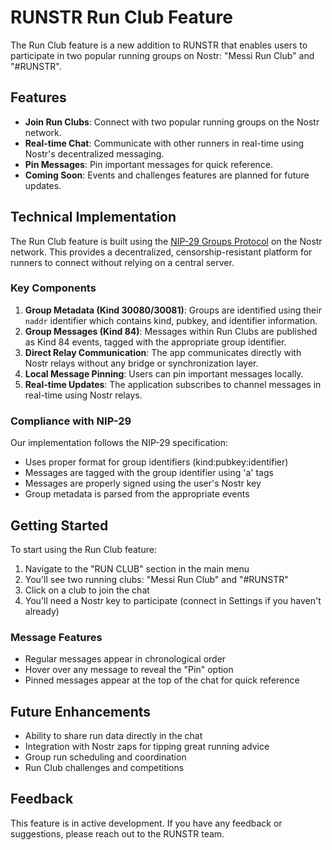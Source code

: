 # RUNSTR Run Club Feature

The Run Club feature is a new addition to RUNSTR that enables users to participate in two popular running groups on Nostr: "Messi Run Club" and "#RUNSTR".

## Features

- **Join Run Clubs**: Connect with two popular running groups on the Nostr network.
- **Real-time Chat**: Communicate with other runners in real-time using Nostr's decentralized messaging.
- **Pin Messages**: Pin important messages for quick reference.
- **Coming Soon**: Events and challenges features are planned for future updates.

## Technical Implementation

The Run Club feature is built using the [NIP-29 Groups Protocol](https://github.com/nostr-protocol/nips/blob/master/29.md) on the Nostr network. This provides a decentralized, censorship-resistant platform for runners to connect without relying on a central server.

### Key Components

1. **Group Metadata (Kind 30080/30081)**: Groups are identified using their `naddr` identifier which contains kind, pubkey, and identifier information.
2. **Group Messages (Kind 84)**: Messages within Run Clubs are published as Kind 84 events, tagged with the appropriate group identifier.
3. **Direct Relay Communication**: The app communicates directly with Nostr relays without any bridge or synchronization layer.
4. **Local Message Pinning**: Users can pin important messages locally.
5. **Real-time Updates**: The application subscribes to channel messages in real-time using Nostr relays.

### Compliance with NIP-29

Our implementation follows the NIP-29 specification:

- Uses proper format for group identifiers (kind:pubkey:identifier)
- Messages are tagged with the group identifier using 'a' tags
- Messages are properly signed using the user's Nostr key
- Group metadata is parsed from the appropriate events

## Getting Started

To start using the Run Club feature:

1. Navigate to the "RUN CLUB" section in the main menu
2. You'll see two running clubs: "Messi Run Club" and "#RUNSTR"
3. Click on a club to join the chat
4. You'll need a Nostr key to participate (connect in Settings if you haven't already)

### Message Features

- Regular messages appear in chronological order
- Hover over any message to reveal the "Pin" option
- Pinned messages appear at the top of the chat for quick reference

## Future Enhancements

- Ability to share run data directly in the chat
- Integration with Nostr zaps for tipping great running advice
- Group run scheduling and coordination
- Run Club challenges and competitions

## Feedback

This feature is in active development. If you have any feedback or suggestions, please reach out to the RUNSTR team. 